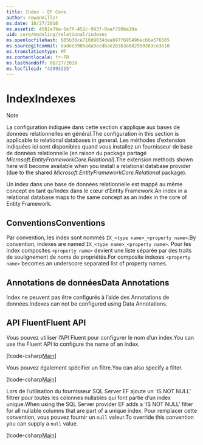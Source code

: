 ```yaml
---
title: Index - EF Core
author: rowanmiller
ms.date: 10/27/2016
ms.assetid: 4581e7ba-5e7f-452c-9937-0aaf790ba10a
uid: core/modeling/relational/indexes
ms.openlocfilehash: 605b30ce710d9034deab97f695496ec66a576565
ms.sourcegitcommit: dadee5905ada9ecdbae28363a682950383ce3e10
ms.translationtype: MT
ms.contentlocale: fr-FR
ms.lasthandoff: 08/27/2018
ms.locfileid: "42993215"
---
```

# <a name="indexes"></a><span data-ttu-id="353c2-102">Index</span><span class="sxs-lookup"><span data-stu-id="353c2-102">Indexes</span></span>

> [!NOTE]  
> <span data-ttu-id="353c2-103">La configuration indiquée dans cette section s’applique aux bases de données relationnelles en général.</span><span class="sxs-lookup"><span data-stu-id="353c2-103">The configuration in this section is applicable to relational databases in general.</span></span> <span data-ttu-id="353c2-104">Les méthodes d’extension indiquées ici sont disponibles quand vous installez un fournisseur de base de données relationnelle (en raison du package partagé *Microsoft.EntityFrameworkCore.Relational*).</span><span class="sxs-lookup"><span data-stu-id="353c2-104">The extension methods shown here will become available when you install a relational database provider (due to the shared *Microsoft.EntityFrameworkCore.Relational* package).</span></span>

<span data-ttu-id="353c2-105">Un index dans une base de données relationnelle est mappé au même concept en tant qu’index dans le cœur d’Entity Framework.</span><span class="sxs-lookup"><span data-stu-id="353c2-105">An index in a relational database maps to the same concept as an index in the core of Entity Framework.</span></span>

## <a name="conventions"></a><span data-ttu-id="353c2-106">Conventions</span><span class="sxs-lookup"><span data-stu-id="353c2-106">Conventions</span></span>

<span data-ttu-id="353c2-107">Par convention, les index sont nommés `IX_<type name>_<property name>`.</span><span class="sxs-lookup"><span data-stu-id="353c2-107">By convention, indexes are named `IX_<type name>_<property name>`.</span></span> <span data-ttu-id="353c2-108">Pour les index composites `<property name>` devient une liste séparée par des traits de soulignement de noms de propriétés.</span><span class="sxs-lookup"><span data-stu-id="353c2-108">For composite indexes `<property name>` becomes an underscore separated list of property names.</span></span>

## <a name="data-annotations"></a><span data-ttu-id="353c2-109">Annotations de données</span><span class="sxs-lookup"><span data-stu-id="353c2-109">Data Annotations</span></span>

<span data-ttu-id="353c2-110">Index ne peuvent pas être configurés à l’aide des Annotations de données.</span><span class="sxs-lookup"><span data-stu-id="353c2-110">Indexes can not be configured using Data Annotations.</span></span>

## <a name="fluent-api"></a><span data-ttu-id="353c2-111">API Fluent</span><span class="sxs-lookup"><span data-stu-id="353c2-111">Fluent API</span></span>

<span data-ttu-id="353c2-112">Vous pouvez utiliser l’API Fluent pour configurer le nom d’un index.</span><span class="sxs-lookup"><span data-stu-id="353c2-112">You can use the Fluent API to configure the name of an index.</span></span>

[!code-csharp[Main](../../../../samples/core/Modeling/FluentAPI/Samples/Relational/IndexName.cs?name=Model&highlight=9)]

<span data-ttu-id="353c2-113">Vous pouvez également spécifier un filtre.</span><span class="sxs-lookup"><span data-stu-id="353c2-113">You can also specify a filter.</span></span>

[!code-csharp[Main](../../../../samples/core/Modeling/FluentAPI/Samples/Relational/IndexFilter.cs?name=Model&highlight=9)]

<span data-ttu-id="353c2-114">Lors de l’utilisation du fournisseur SQL Server EF ajoute un 'IS NOT NULL' filtrer pour toutes les colonnes nullables qui font partie d’un index unique.</span><span class="sxs-lookup"><span data-stu-id="353c2-114">When using the SQL Server provider EF adds a 'IS NOT NULL' filter for all nullable columns that are part of a unique index.</span></span> <span data-ttu-id="353c2-115">Pour remplacer cette convention, vous pouvez fournir un `null` valeur.</span><span class="sxs-lookup"><span data-stu-id="353c2-115">To override this convention you can supply a `null` value.</span></span>

[!code-csharp[Main](../../../../samples/core/Modeling/FluentAPI/Samples/Relational/IndexNoFilter.cs?name=Model&highlight=10)]
